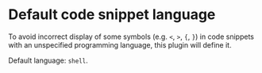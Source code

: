 # Default code snippet language

To avoid incorrect display of some symbols (e.g. `<`, `>`, `{`, `}`) in code snippets with an unspecified programming language, this plugin will define it.

Default language: `shell`.